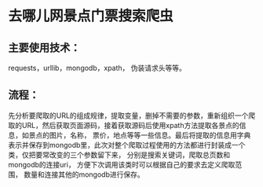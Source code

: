 # 去哪儿网景点门票搜索爬虫


## 主要使用技术：
  requests，urllib，mongodb，xpath， 伪装请求头等等。

## 流程：
  先分析要爬取的URL的组成规律，提取变量，删掉不需要的参数，重新组织一个爬取的URL，然后获取页面源码，接着获取源码后使用xpath方法提取各景点的信息，如景点的图片，名称， 票价，地点等等一些信息。最后将提取的信息用字典表示并保存到mongodb里，此次对整个爬取过程使用的方法都进行封装成一个类，仅把要常改变的三个参数留下来， 分别是搜索关键词，爬取总页数和mongodb的连接uri， 方便下次调用该类时可以根据自己的要求去定义爬取范围， 数量和连接其他的mongodb进行保存。
